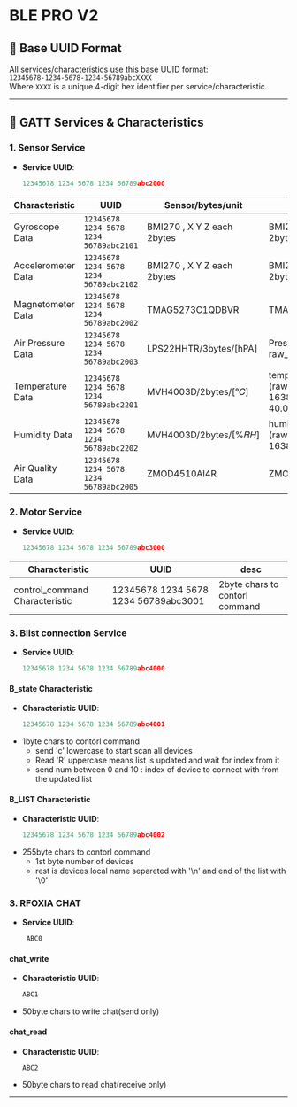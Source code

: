 # BLE PRO V2

## 🔧 Base UUID Format

All services/characteristics use this base UUID format:  
`12345678-1234-5678-1234-56789abcXXXX`  
Where `XXXX` is a unique 4-digit hex identifier per service/characteristic.

---

## 📡 GATT Services & Characteristics

### 1. Sensor Service

- **Service UUID**:
  ```c
  12345678 1234 5678 1234 56789abc2000
  ```

| Characteristic     | UUID                                   | Sensor/bytes/unit          | Equation                                                     | Properties   |
| ------------------ | -------------------------------------- | -------------------------- | ------------------------------------------------------------ | ------------ |
| Gyroscope Data     | `12345678 1234 5678 1234 56789abc2101` | BMI270 , X Y Z each 2bytes | BMI270 , X Y Z each 2bytes                                   | Notify, Read |
| Accelerometer Data | `12345678 1234 5678 1234 56789abc2102` | BMI270 , X Y Z each 2bytes | BMI270 , X Y Z each 2bytes                                   | Notify, Read |
| Magnetometer Data  | `12345678 1234 5678 1234 56789abc2002` | TMAG5273C1QDBVR            | TMAG5273C1QDBVR                                              | Notify, Read |
| Air Pressure Data  | `12345678 1234 5678 1234 56789abc2003` | LPS22HHTR/3bytes/[hPA]     | Pressure = raw_Pressure/4098.0f                              | Notify, Read |
| Temperature Data   | `12345678 1234 5678 1234 56789abc2201` | MVH4003D/2bytes/[°𝐶]       | temperature = (raw_temperature / 16383.0f) \* 165.0f - 40.0f | Notify, Read |
| Humidity Data      | `12345678 1234 5678 1234 56789abc2202` | MVH4003D/2bytes/[%𝑅𝐻]      | humidity = (raw_humidity / 16383.0f) \* 100.0f               | Notify, Read |
| Air Quality Data   | `12345678 1234 5678 1234 56789abc2005` | ZMOD4510AI4R               | ZMOD4510AI4R                                                 | Notify, Read |

### 2. Motor Service

- **Service UUID**:
  ```c
  12345678 1234 5678 1234 56789abc3000
  ```

| Characteristic                 | UUID                                 | desc                           |
| ------------------------------ | ------------------------------------ | ------------------------------ |
| control_command Characteristic | 12345678 1234 5678 1234 56789abc3001 | 2byte chars to contorl command |

### 3. Blist connection Service

- **Service UUID**:
  ```c
  12345678 1234 5678 1234 56789abc4000
  ```
 #### B_state Characteristic
 - **Characteristic UUID**:
    ```c
    12345678 1234 5678 1234 56789abc4001
    ```
 - 1byte chars to contorl command
   - send 'c' lowercase to start scan all devices 
   - Read 'R' uppercase means list is updated and wait for index from it
   - send num between 0 and 10 : index of device to connect with from the updated list
 #### B_LIST Characteristic
 - **Characteristic UUID**:
    ```c
    12345678 1234 5678 1234 56789abc4002
    ```
 - 255byte chars to contorl command
   - 1st byte number of devices
   - rest is devices local name separeted with '\n' and end of the list with '\0'
 

 ### 3. RFOXIA CHAT

- **Service UUID**:
  ```c
   ABC0
  ```
#### chat_write
 - **Characteristic UUID**:
    ```c
    ABC1
    ```
 - 50byte chars to write chat(send only)
   
 #### chat_read
 - **Characteristic UUID**:
    ```c
    ABC2
    ```
 - 50byte chars to read chat(receive only)
---
